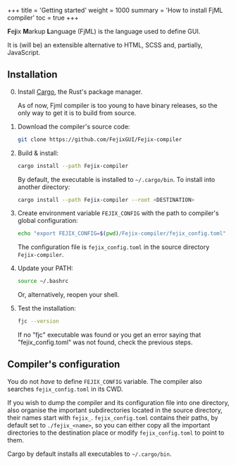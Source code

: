 +++
title = 'Getting started'
weight = 1000
summary = 'How to install FjML compiler'
toc = true
+++

**F**e**j**ix **M**arkup **L**anguage (FjML) is the language used to define GUI.

It is (will be) an extensible alternative to HTML, SCSS and, partially, JavaScript.

## Installation

0. Install [Cargo](https://www.rust-lang.org/tools/install), the Rust's package manager.
   
    As of now, Fjml compiler is too young to have binary releases, so the only way to get it is to build from source. 

1. Download the compiler's source code:

    ```bash
    git clone https://github.com/FejixGUI/Fejix-compiler
    ```

2. Build & install:

    ```bash
    cargo install --path Fejix-compiler
    ```

    By default, the executable is installed to `~/.cargo/bin`. To install into another directory:

    ```bash
    cargo install --path Fejix-compiler --root <DESTINATION>
    ```

3. Create environment variable `FEJIX_CONFIG` with the path to compiler's global configuration:

    ```bash
    echo "export FEJIX_CONFIG=$(pwd)/Fejix-compiler/fejix_config.toml" >> ~/.bashrc
    ```

    The configuration file is `fejix_config.toml` in the source directory `Fejix-compiler`.

4. Update your PATH:
   
   ```bash
   source ~/.bashrc
   ```

   Or, alternatively, reopen your shell.

5. Test the installation:

    ```bash
    fjc --version
    ```

    If no "fjc" executable was found or you get an error saying that "fejix_config.toml" was not found, check the previous steps.

## Compiler's configuration

You do not _have_ to define `FEJIX_CONFIG` variable. The compiler also searches `fejix_config.toml` in its CWD.

If you wish to dump the compiler and its configuration file into one directory, also organise the important subdirectories located in the source directory, their names start with `fejix_`.
`fejix_config.toml` contains their paths, by default set to `./fejix_<name>`, so you can either copy all the important directories to the destination place or modify `fejix_config.toml` to point to them.

Cargo by default installs all executables to `~/.cargo/bin`.